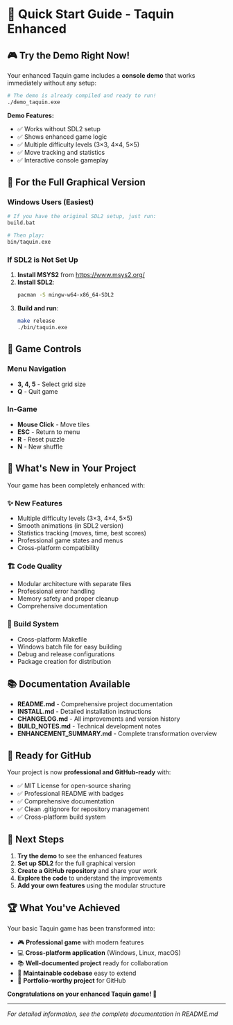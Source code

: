 # 🚀 Quick Start Guide - Taquin Enhanced

## 🎮 Try the Demo Right Now!

Your enhanced Taquin game includes a **console demo** that works immediately without any setup:

```bash
# The demo is already compiled and ready to run!
./demo_taquin.exe
```

**Demo Features:**
- ✅ Works without SDL2 setup
- ✅ Shows enhanced game logic
- ✅ Multiple difficulty levels (3×3, 4×4, 5×5)
- ✅ Move tracking and statistics
- ✅ Interactive console gameplay

## 🔧 For the Full Graphical Version

### Windows Users (Easiest)
```bash
# If you have the original SDL2 setup, just run:
build.bat

# Then play:
bin/taquin.exe
```

### If SDL2 is Not Set Up
1. **Install MSYS2** from https://www.msys2.org/
2. **Install SDL2**:
   ```bash
   pacman -S mingw-w64-x86_64-SDL2
   ```
3. **Build and run**:
   ```bash
   make release
   ./bin/taquin.exe
   ```

## 🎯 Game Controls

### Menu Navigation
- **3, 4, 5** - Select grid size
- **Q** - Quit game

### In-Game
- **Mouse Click** - Move tiles
- **ESC** - Return to menu
- **R** - Reset puzzle
- **N** - New shuffle

## 📁 What's New in Your Project

Your game has been completely enhanced with:

### ✨ **New Features**
- Multiple difficulty levels (3×3, 4×4, 5×5)
- Smooth animations (in SDL2 version)
- Statistics tracking (moves, time, best scores)
- Professional game states and menus
- Cross-platform compatibility

### 🏗️ **Code Quality**
- Modular architecture with separate files
- Professional error handling
- Memory safety and proper cleanup
- Comprehensive documentation

### 🔧 **Build System**
- Cross-platform Makefile
- Windows batch file for easy building
- Debug and release configurations
- Package creation for distribution

## 📚 **Documentation Available**

- **README.md** - Comprehensive project documentation
- **INSTALL.md** - Detailed installation instructions
- **CHANGELOG.md** - All improvements and version history
- **BUILD_NOTES.md** - Technical development notes
- **ENHANCEMENT_SUMMARY.md** - Complete transformation overview

## 🚀 **Ready for GitHub**

Your project is now **professional and GitHub-ready** with:
- ✅ MIT License for open-source sharing
- ✅ Professional README with badges
- ✅ Comprehensive documentation
- ✅ Clean .gitignore for repository management
- ✅ Cross-platform build system

## 🎯 **Next Steps**

1. **Try the demo** to see the enhanced features
2. **Set up SDL2** for the full graphical version
3. **Create a GitHub repository** and share your work
4. **Explore the code** to understand the improvements
5. **Add your own features** using the modular structure

## 🏆 **What You've Achieved**

Your basic Taquin game has been transformed into:
- 🎮 **Professional game** with modern features
- 💻 **Cross-platform application** (Windows, Linux, macOS)
- 📚 **Well-documented project** ready for collaboration
- 🔧 **Maintainable codebase** easy to extend
- 🚀 **Portfolio-worthy project** for GitHub

**Congratulations on your enhanced Taquin game! 🎉**

---

*For detailed information, see the complete documentation in README.md*
